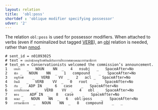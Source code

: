 ```yaml
---
layout: relation
title:  'obl:poss'
shortdef : 'oblique modifier specifying possessor'
udver: '2'
---
```


The relation `obl:poss` is used for possessor modifiers.
When attached to verbs (even if nominalized but tagged [VERB]()), an [obl]() relation is needed, rather than [nmod]().

~~~ conllu
# sent_id = n01093025
# text = เหล่านักอนุรักษ์ยินดีกับการประกาศของคณะกรรมาธิการ
# text_en = Conservationists welcomed the commission’s announcement.
1	เหล่า	_	NOUN	NN	_	4	nsubj	_	SpaceAfter=No
2	นัก	_	NOUN	NN	_	1	compound	_	SpaceAfter=No
3	อนุรักษ์	_	VERB	VV	_	2	acl	_	SpaceAfter=No
4	ยินดี	_	VERB	VV	_	0	root	_	SpaceAfter=No
5	กับ	_	ADP	IN	_	6	case	_	SpaceAfter=No
6	การประกาศ	_	VERB	VV	_	4	obl	_	SpaceAfter=No
7	ของ	_	ADP	IN	_	8	case	_	SpaceAfter=No
8	คณะ	_	NOUN	NN	_	6	obl:poss	_	SpaceAfter=No
9	กรรมาธิการ	_	NOUN	NN	_	8	compound	_	_

~~~

<!-- Interlanguage links updated Út 9. května 2023, 20:04:29 CEST -->
